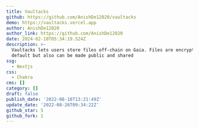 ```yaml
---
title: Vaultacks
github: https://github.com/AnishDe12020/vaultacks
demo: https://vaultacks.vercel.app
author: AnishDe12020
author_link: https://github.com/AnishDe12020
date: 2024-02-18T05:34:19.524Z
description: >-
  Vaultacks lets users store files off-chain on Gaia. Files are encrypted by
  default but also can be made public and shared
ssg:
  - Nextjs
css:
  - Chakra
cms: []
category: []
draft: false
publish_date: '2022-08-18T13:21:49Z'
update_date: '2022-08-26T09:34:22Z'
github_star: 5
github_fork: 1
---
```

